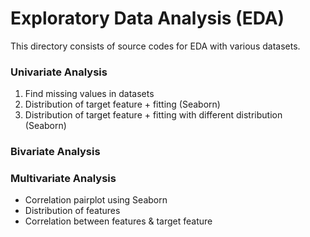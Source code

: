 # Exploratory Data Analysis (EDA)

This directory consists of source codes for EDA with various datasets.

### Univariate Analysis
1. Find missing values in datasets
2. Distribution of target feature + fitting (Seaborn)
3. Distribution of target feature + fitting with different distribution (Seaborn)

### Bivariate Analysis

### Multivariate Analysis
* Correlation pairplot using Seaborn
* Distribution of features
* Correlation between features & target feature
